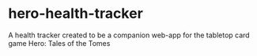 # hero-health-tracker
A health tracker created to be a companion web-app for the tabletop card game Hero: Tales of the Tomes
